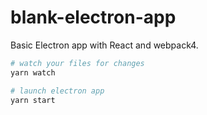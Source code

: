 # blank-electron-app  

Basic Electron app with React and webpack4. 

```bash
# watch your files for changes
yarn watch

# launch electron app
yarn start
```